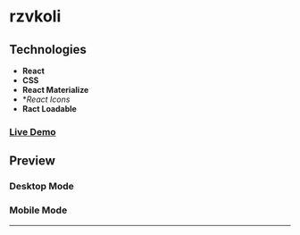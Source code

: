 # rzvkoli

## Technologies

- **React**
- **CSS**
- **React Materialize**
- **React Icons*
- **Ract Loadable**

### [Live Demo]()

## Preview
### Desktop Mode

### Mobile Mode

---
